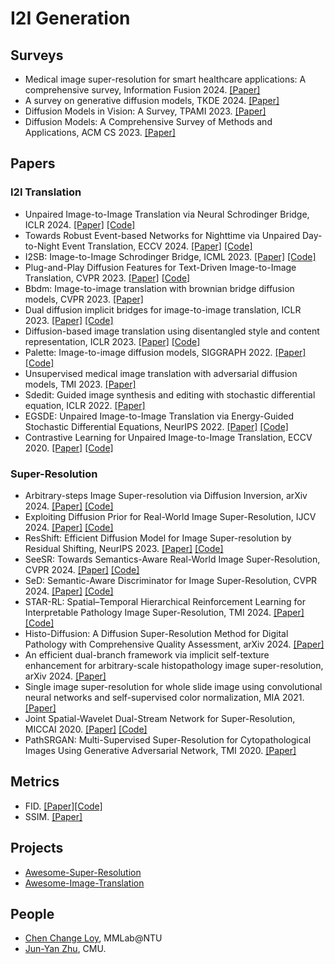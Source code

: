 # I2I Generation
## Surveys
+ Medical image super-resolution for smart healthcare applications: A comprehensive survey, Information Fusion 2024. [[Paper]](https://dclibrary.mbzuai.ac.ae/cgi/viewcontent.cgi?article=1686&context=mlfp)
+ A survey on generative diffusion models, TKDE 2024. [[Paper]](https://ieeexplore.ieee.org/stamp/stamp.jsp?arnumber=10419041&casa_token=c3kdanjs_mQAAAAA:8maYnknRylZZg6PfsatG2dZNoHcek6NHuUjOMSqHHCuScAoZTipDX6ZJ6w7sTlER5qM5WlsOH5xG&tag=1)
+ Diffusion Models in Vision: A Survey, TPAMI 2023. [[Paper]](https://ieeexplore.ieee.org/stamp/stamp.jsp?arnumber=10081412&casa_token=pWYel0SgBkMAAAAA:pZSLu9bJ5VcBfM4WE0gwFIngfHIL0MOiWA5W3qpUSEuJ21QVr8fdA8FyYCoGQ2LssUYkFkSxXA&tag=1)
+ Diffusion Models: A Comprehensive Survey of Methods and Applications, ACM CS 2023. [[Paper]](https://dl.acm.org/doi/pdf/10.1145/3626235?casa_token=lwbnFdi3sZkAAAAA:569SWusI_OTBejMIKPRfKRWHXY6feI8sI0tJhiZoRKaVPpFhfk5b8Y8d1trmderA2OkrhgAlD2Z2)
## Papers
### I2I Translation
+ Unpaired Image-to-Image Translation via Neural Schrodinger Bridge, ICLR 2024. [[Paper]](https://arxiv.org/pdf/2305.15086) [[Code]](https://github.com/cyclomon/UNSB)
+ Towards Robust Event-based Networks for Nighttime via Unpaired Day-to-Night Event Translation, ECCV 2024. [[Paper]](https://arxiv.org/pdf/2407.10703) [[Code]](https://github.com/jeongyh98/UDNET)
+ I2SB: Image-to-Image Schrodinger Bridge, ICML 2023. [[Paper]](https://arxiv.org/pdf/2302.05872) [[Code]](https://i2sb.github.io/)
+ Plug-and-Play Diffusion Features for Text-Driven Image-to-Image Translation, CVPR 2023. [[Paper]](https://openaccess.thecvf.com/content/CVPR2023/papers/Tumanyan_Plug-and-Play_Diffusion_Features_for_Text-Driven_Image-to-Image_Translation_CVPR_2023_paper.pdf) [[Code]](https://github.com/MichalGeyer/plug-and-play)
+ Bbdm: Image-to-image translation with brownian bridge diffusion models, CVPR 2023. [[Paper]](https://openaccess.thecvf.com/content/CVPR2023/papers/Li_BBDM_Image-to-Image_Translation_With_Brownian_Bridge_Diffusion_Models_CVPR_2023_paper.pdf)
+ Dual diffusion implicit bridges for image-to-image translation, ICLR 2023. [[Paper]](https://arxiv.org/pdf/2203.08382) [[Code]](https://github.com/suxuann/ddib/)
+ Diffusion-based image translation using disentangled style and content representation, ICLR 2023. [[Paper]](https://arxiv.org/pdf/2209.15264) [[Code]](https://github.com/cyclomon/DiffuseIT)
+ Palette: Image-to-image diffusion models, SIGGRAPH 2022. [[Paper]](https://dl.acm.org/doi/pdf/10.1145/3528233.3530757) [[Code]](https://diffusion-palette.github.io/)
+ Unsupervised medical image translation with adversarial diffusion models, TMI 2023. [[Paper]](https://ieeexplore.ieee.org/document/10167641?reason=concurrency)
+ Sdedit: Guided image synthesis and editing with stochastic differential equation, ICLR 2022. [[Paper]](https://arxiv.org/pdf/2108.01073)
+ EGSDE: Unpaired Image-to-Image Translation via Energy-Guided Stochastic Differential Equations, NeurIPS 2022. [[Paper]](https://proceedings.neurips.cc/paper_files/paper/2022/file/177d68f4adef163b7b123b5c5adb3c60-Paper-Conference.pdf) [[Code]](https://github.com/ML-GSAI/EGSDE)
+ Contrastive Learning for Unpaired Image-to-Image Translation, ECCV 2020. [[Paper]](https://arxiv.org/pdf/2007.15651) [[Code]](https://github.com/taesungp/contrastive-unpaired-translation?tab=readme-ov-file)
### Super-Resolution
+ Arbitrary-steps Image Super-resolution via Diffusion Inversion, arXiv 2024. [[Paper]](https://arxiv.org/pdf/2412.09013) [[Code]](https://github.com/zsyOAOA/InvSR?tab=readme-ov-file)
+ Exploiting Diffusion Prior for Real-World Image Super-Resolution, IJCV 2024. [[Paper]](https://link.springer.com/article/10.1007/s11263-024-02168-7) [[Code]](https://github.com/IceClear/StableSR)
+ ResShift: Efficient Diffusion Model for Image Super-resolution by Residual Shifting, NeurIPS 2023. [[Paper]](https://proceedings.neurips.cc/paper_files/paper/2023/file/2ac2eac5098dba08208807b65c5851cc-Paper-Conference.pdf) [[Code]](https://github.com/zsyOAOA/ResShift)
+ SeeSR: Towards Semantics-Aware Real-World Image Super-Resolution, CVPR 2024. [[Paper]](https://openaccess.thecvf.com/content/CVPR2024/papers/Wu_SeeSR_Towards_Semantics-Aware_Real-World_Image_Super-Resolution_CVPR_2024_paper.pdf) [[Code]](https://github.com/cswry/SeeSR)
+ SeD: Semantic-Aware Discriminator for Image Super-Resolution, CVPR 2024. [[Paper]](https://openaccess.thecvf.com/content/CVPR2024/papers/Li_SeD_Semantic-Aware_Discriminator_for_Image_Super-Resolution_CVPR_2024_paper.pdf) [[Code]](https://github.com/lbc12345/SeD)
+ STAR-RL: Spatial–Temporal Hierarchical Reinforcement Learning for Interpretable Pathology Image Super-Resolution, TMI 2024. [[Paper]](https://ieeexplore.ieee.org/stamp/stamp.jsp?arnumber=10574839&casa_token=oq0LHuyzVCQAAAAA:YQxPx8yvGYuCN4D0CgD_oxinkYU8qnATI5wRQwMeM1658nr01MPsigBg01eJHQsf__xlz3vHmyHZ&tag=1) [[Code]](https://github.com/CUHK-AIM-Group/STAR-RL)
+ Histo-Diffusion: A Diffusion Super-Resolution Method for Digital Pathology with Comprehensive Quality Assessment, arXiv 2024. [[Paper]](https://arxiv.org/pdf/2408.15218)
+ An efficient dual-branch framework via implicit self-texture enhancement for arbitrary-scale histopathology image super-resolution, arXiv 2024. [[Paper]](https://arxiv.org/pdf/2401.15613)
+ Single image super-resolution for whole slide image using convolutional neural networks and self-supervised color normalization, MIA 2021. [[Paper]](https://drive.google.com/file/d/1xySCw7qBORHwxfRKp7GV6tOEUZ8Bjnsy/view)
+ Joint Spatial-Wavelet Dual-Stream Network for Super-Resolution, MICCAI 2020. [[Paper]](https://www.researchgate.net/profile/Zhen-Chen-128/publication/346066209_Joint_Spatial-Wavelet_Dual-Stream_Network_for_Super-Resolution/links/5fcb49dc299bf188d4f5b910/Joint-Spatial-Wavelet-Dual-Stream-Network-for-Super-Resolution.pdf) [[Code]](https://github.com/franciszchen/SWD-Net)
+ PathSRGAN: Multi-Supervised Super-Resolution for Cytopathological Images Using Generative Adversarial Network, TMI 2020. [[Paper]](https://ieeexplore.ieee.org/stamp/stamp.jsp?arnumber=9036984&casa_token=AESOQfFBhYUAAAAA:ximRawz0VOE1JTBz6jD8Uucy6J5mwj-luZlWuwAQZlCRdjeuSf9mrTbnEFIiKzF8kaZBmhE1quId&tag=1)
## Metrics
+ FID. [[Paper]](https://arxiv.org/pdf/1711.10337)[[Code]](https://github.com/mseitzer/pytorch-fid)
+ SSIM. [[Paper]](https://ieeexplore.ieee.org/stamp/stamp.jsparnumber=1284395&casa_token=vZ-4o7Xw-8EAAAAA:xyvkPjsdshQBTHDc6DAZnNlmdOD7M0GyIiQqHJez1Mul_ofCWU3j2ildILuvUkx4AuCB7s98BBoD)
## Projects
+ [Awesome-Super-Resolution](https://github.com/ChaofWang/Awesome-Super-Resolution)
+ [Awesome-Image-Translation](https://github.com/weihaox/awesome-image-translation?tab=readme-ov-file) 
## People
+ [Chen Change Loy](https://scholar.google.co.uk/citations?user=559LF80AAAAJ), MMLab@NTU
+ [Jun-Yan Zhu](https://www.cs.cmu.edu/~junyanz/), CMU.
